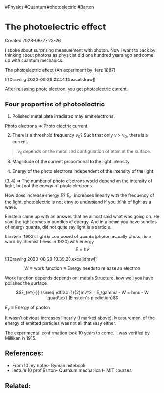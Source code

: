 #Physics #Quantum #photoelectric #Barton

# The photoelectric effect
Created:2023-08-27 23-26

I spoke about surprising measurement with photon. Now I want to back by thinking about photons as physicist did one hundred years ago and come up with quantum mechanics.

The photoelectric effect (An experiment by Herz 1887)

![[Drawing 2023-08-28 22.51.13.excalidraw]]

After releasing photo electron, you get photoelectric current.

## Four properties of photoelectric

1. Polished metal plate irradiated may emit electrons.


 Photo electrons $\Rightarrow$ Photo electric current

2. There is a threshold frequency $\nu_0$? Such that only $\nu>\nu_0$, there is a current.

>$\nu_0$ depends on the metal and configuration of atom at the surface.



3. Magnitude of the current proportional to the light intensity

4. Energy of the photo electrons independent of the intensity of the light



$(3,4) \; \Rightarrow$ The number of photo electrons would depend  on the intensity of light, but not the energy of photo electrons



How does increase energy $E$? 
$E_{e^{-}}$ increases linearly with the frequency of the light. photoelectric is not easy to understand if you think of light as a wave.

Einstein came up with an answer. that he almost said what was going on. He said the light comes in bundles of energy. And in a beam you have bundles of energy quanta, did not quite say light is a particle.

Einstein (1905): light is composed of quanta (photon,actually photon is a word by chemist Lewis in 1920) with energy 
$$E = h\nu$$

![[Drawing 2023-08-29 10.39.20.excalidraw]]

$$W \equiv \text{work function} \equiv \text{Energy needs to release an electron}$$

Work function depends depends on: metals Structure, how well you have polished the surface.

$$E_{e^{-}} \simeq \dfrac {1}{2}mv^2 = E_\gamma - W = h\nu - W \quad\text {Einstein's prediction}$$


$E_\gamma \equiv \text {Energy of photon}$

It wasn't obvious increases linearly (I marked above). Measurement of the energy of emitted particles was not all that easy either.

The experimental confirmation took 10 years to come. It was verified by Millikan in 1915.



## References:
- From 10 my notes- Ryman notebook
- lecture 10 prof.Barton- Quantum mechanica I- MIT courses
## Related:




